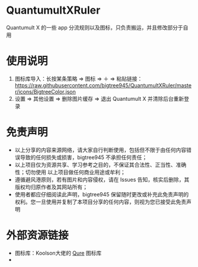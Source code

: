 # QuantumultXRuler

Quantumult X 的一些 app 分流规则以及图标，只负责搬运，并且修改部分于自用

# 使用说明

1. 图标库导入：长按某条策略 => 图标 => ＋ => 粘贴链接：https://raw.githubusercontent.com/bigtree945/QuantumultXRuler/master/icons/BigtreeColor.json
1. 设置 => 其他设置 => 删除图片缓存 => 退出 Quantumult X 并清除后台重新登录

# 免责声明

- 以上分享的内容来源网络，请大家自行判断使用，包括但不限于由任何内容错误导致的任何损失或损害，bigtree945 不承担任何责任；
- 以上项目仅为资源共享、学习参考之目的，不保证其合法性、正当性、准确性；切勿使用 以上项目做任何商业用途或牟利；
- 遵循避风港原则，若有图片和内容侵权，请在 Issues 告知，核实后删除，其版权均归原作者及其网站所有；
- 使用者都应仔细阅读此声明，bigtree945  保留随时更改或补充此免责声明的权利。您一旦使用并复制了本项目分享的任何内容，则视为您已接受此免责声明

# 外部资源链接

* 图标库：Koolson大佬的 [Qure](https://github.com/Koolson/Qure) 图标库
* 
